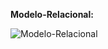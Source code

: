 **Modelo-Relacional:**

![Modelo-Relacional](https://i.ibb.co/pbQWM51/Modelo-Relacional-Style-It.png)

